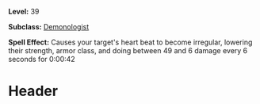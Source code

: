 <!-- TITLE: Spell: Asystole -->
<!-- SUBTITLE:  -->

**Level:** 39

**Subclass:** [Demonologist](demonologist)

**Spell Effect:** Causes your target's heart beat to become irregular, lowering their strength, armor class, and doing between 49 and 6 damage every 6 seconds for 0:00:42
# Header